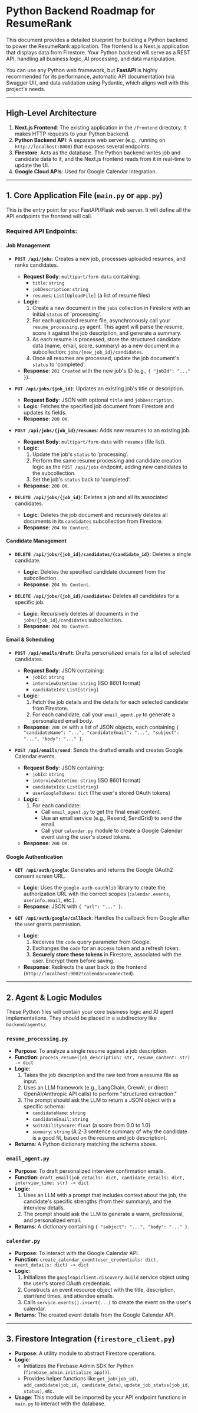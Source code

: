 # Python Backend Roadmap for ResumeRank

This document provides a detailed blueprint for building a Python backend to power the ResumeRank application. The frontend is a Next.js application that displays data from Firestore. Your Python backend will serve as a REST API, handling all business logic, AI processing, and data manipulation.

You can use any Python web framework, but **FastAPI** is highly recommended for its performance, automatic API documentation (via Swagger UI), and data validation using Pydantic, which aligns well with this project's needs.

---

## High-Level Architecture

1.  **Next.js Frontend**: The existing application in the `/frontend` directory. It makes HTTP requests to your Python backend.
2.  **Python Backend API**: A separate web server (e.g., running on `http://localhost:8000`) that exposes several endpoints.
3.  **Firestore**: Acts as the database. The Python backend writes job and candidate data to it, and the Next.js frontend reads from it in real-time to update the UI.
4.  **Google Cloud APIs**: Used for Google Calendar integration.

---

## 1. Core Application File (`main.py` or `app.py`)

This is the entry point for your FastAPI/Flask web server. It will define all the API endpoints the frontend will call.

### Required API Endpoints:

#### Job Management

- **`POST /api/jobs`**: Creates a new job, processes uploaded resumes, and ranks candidates.
  - **Request Body**: `multipart/form-data` containing:
    - `title`: `string`
    - `jobDescription`: `string`
    - `resumes`: `List[UploadFile]` (a list of resume files)
  - **Logic**:
    1.  Create a new document in the `jobs` collection in Firestore with an initial `status` of 'processing'.
    2.  For each uploaded resume file, asynchronously call your `resume_processing.py` agent. This agent will parse the resume, score it against the job description, and generate a summary.
    3.  As each resume is processed, store the structured candidate data (name, email, score, summary) as a new document in a subcollection: `jobs/{new_job_id}/candidates`.
    4.  Once all resumes are processed, update the job document's `status` to 'completed'.
  - **Response**: `201 Created` with the new job's ID (e.g., `{ "jobId": "..." }`).

- **`PUT /api/jobs/{job_id}`**: Updates an existing job's title or description.
  - **Request Body**: JSON with optional `title` and `jobDescription`.
  - **Logic**: Fetches the specified job document from Firestore and updates its fields.
  - **Response**: `200 OK`.

- **`POST /api/jobs/{job_id}/resumes`**: Adds new resumes to an existing job.
  - **Request Body**: `multipart/form-data` with `resumes` (file list).
  - **Logic**:
    1.  Update the job's `status` to 'processing'.
    2.  Perform the same resume processing and candidate creation logic as the `POST /api/jobs` endpoint, adding new candidates to the subcollection.
    3.  Set the job's `status` back to 'completed'.
  - **Response**: `200 OK`.

- **`DELETE /api/jobs/{job_id}`**: Deletes a job and all its associated candidates.
  - **Logic**: Deletes the job document and recursively deletes all documents in its `candidates` subcollection from Firestore.
  - **Response**: `204 No Content`.

#### Candidate Management

- **`DELETE /api/jobs/{job_id}/candidates/{candidate_id}`**: Deletes a single candidate.
  - **Logic**: Deletes the specified candidate document from the subcollection.
  - **Response**: `204 No Content`.

- **`DELETE /api/jobs/{job_id}/candidates`**: Deletes all candidates for a specific job.
  - **Logic**: Recursively deletes all documents in the `jobs/{job_id}/candidates` subcollection.
  - **Response**: `204 No Content`.

#### Email & Scheduling

- **`POST /api/emails/draft`**: Drafts personalized emails for a list of selected candidates.
  - **Request Body**: JSON containing:
    - `jobId`: `string`
    - `interviewDatetime`: `string` (ISO 8601 format)
    - `candidateIds`: `List[string]`
  - **Logic**:
    1.  Fetch the job details and the details for each selected candidate from Firestore.
    2.  For each candidate, call your `email_agent.py` to generate a personalized email body.
  - **Response**: `200 OK` with a list of JSON objects, each containing `{ "candidateName": "...", "candidateEmail": "...", "subject": "...", "body": "..." }`.

- **`POST /api/emails/send`**: Sends the drafted emails and creates Google Calendar events.
  - **Request Body**: JSON containing:
    - `jobId`: `string`
    - `interviewDatetime`: `string` (ISO 8601 format)
    - `candidateIds`: `List[string]`
    - `userGoogleTokens`: `dict` (The user's stored OAuth tokens)
  - **Logic**:
    1.  For each candidate:
        - Call `email_agent.py` to get the final email content.
        - Use an email service (e.g., Resend, SendGrid) to send the email.
        - Call your `calendar.py` module to create a Google Calendar event using the user's stored tokens.
  - **Response**: `200 OK`.

#### Google Authentication

- **`GET /api/auth/google`**: Generates and returns the Google OAuth2 consent screen URL.
  - **Logic**: Uses the `google-auth-oauthlib` library to create the authorization URL with the correct scopes (`calendar.events`, `userinfo.email`, etc.).
  - **Response**: JSON with `{ "url": "..." }`.

- **`GET /api/auth/google/callback`**: Handles the callback from Google after the user grants permission.
  - **Logic**:
    1.  Receives the `code` query parameter from Google.
    2.  Exchanges the `code` for an access token and a refresh token.
    3.  **Securely store these tokens** in Firestore, associated with the user. Encrypt them before saving.
  - **Response**: Redirects the user back to the frontend (`http://localhost:9002?calendar=connected`).

---

## 2. Agent & Logic Modules

These Python files will contain your core business logic and AI agent implementations. They should be placed in a subdirectory like `backend/agents/`.

### `resume_processing.py`
- **Purpose**: To analyze a single resume against a job description.
- **Function**: `process_resume(job_description: str, resume_content: str) -> dict`
- **Logic**:
  1.  Takes the job description and the raw text from a resume file as input.
  2.  Uses an LLM framework (e.g., LangChain, CrewAI, or direct OpenAI/Anthropic API calls) to perform "structured extraction."
  3.  The prompt should ask the LLM to return a JSON object with a specific schema:
      - `candidateName`: `string`
      - `candidateEmail`: `string`
      - `suitabilityScore`: `float` (a score from 0.0 to 1.0)
      - `summary`: `string` (A 2-3 sentence summary of why the candidate is a good fit, based on the resume and job description).
- **Returns**: A Python dictionary matching the schema above.

### `email_agent.py`
- **Purpose**: To draft personalized interview confirmation emails.
- **Function**: `draft_email(job_details: dict, candidate_details: dict, interview_time: str) -> dict`
- **Logic**:
  1.  Uses an LLM with a prompt that includes context about the job, the candidate's specific strengths (from their summary), and the interview details.
  2.  The prompt should ask the LLM to generate a warm, professional, and personalized email.
- **Returns**: A dictionary containing `{ "subject": "...", "body": "..." }`.

### `calendar.py`
- **Purpose**: To interact with the Google Calendar API.
- **Function**: `create_calendar_event(user_credentials: dict, event_details: dict) -> dict`
- **Logic**:
  1.  Initializes the `googleapiclient.discovery.build` service object using the user's stored OAuth credentials.
  2.  Constructs an event resource object with the title, description, start/end times, and attendee emails.
  3.  Calls `service.events().insert(...)` to create the event on the user's calendar.
- **Returns**: The created event details from the Google Calendar API.

---

## 3. Firestore Integration (`firestore_client.py`)

- **Purpose**: A utility module to abstract Firestore operations.
- **Logic**:
  - Initializes the Firebase Admin SDK for Python (`firebase_admin.initialize_app()`).
  - Provides helper functions like `get_job(job_id)`, `add_candidate(job_id, candidate_data)`, `update_job_status(job_id, status)`, etc.
- **Usage**: This module will be imported by your API endpoint functions in `main.py` to interact with the database.
